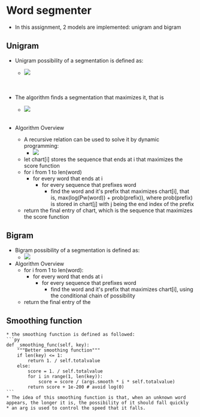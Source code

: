 # Word segmenter

* In this assignment, 2 models are implemented: unigram and bigram


## Unigram
 * Unigram possibility of a segmentation is defined as:
    * <img src="http://chart.googleapis.com/chart?cht=tx&chl=   P_{w}(w_0^i ) \times P_{w} (w_{i+1}^j ) \times \;...\; \times P_{w} (w_n^{n - k} )" style="border:none;">
    <br>
    <br />

 * The algorithm finds a segmentation that maximizes it, that is
    * <img src="http://chart.googleapis.com/chart?cht=tx&chl= argmax \; P_{w}(w_0^i ) \times P_{w} (w_{i+1}^j ) \times \;...\; \times P_{w} (w_n^{n - k} )" style="border:none;">
    <br />

 * Algorithm Overview
    * A recursive relation can be used to solve it by dynamic programming:
        * <img src="http://chart.googleapis.com/chart?cht=tx&chl= segment( c_0, \, ... \, ,c_i ) = argmax P_w (w_j^i) \times segment(c_0, \, ... \, ,c_{j-1}) \;where \;segment(\emptyset) \, = \, 1.0" style="border:none;">
    * let chart[i] stores the sequence that ends at i that maximizes the score function
    * for i from 1 to len(word)
        * for every word that ends at i
            * for every sequence that prefixes word
                * find the word and it's prefix that maximizes chart[i], that is, max(log(Pw(word)) + prob(prefix)), where prob(prefix) is stored in chart[j] with j being the end index of the prefix
    * return the final entry of chart, which is the sequence that maximizes the score function

## Bigram

 * Bigram possibility of a segmentation is defined as:
    * <img src="http://chart.googleapis.com/chart?cht=tx&chl= P_w(w_1 ,\, ... \, , w_n ) = p_w(w_1) \times p_w(w_2 | w_1) \times, \, ... \, ,\times P_w(w_n\,|\,w_{n-1})" style="border:none;">
* Algorithm Overview
    * for i from 1 to len(word):
        * for every word that ends at i
            * for every sequence that prefixes word
                * find the word and it's prefix that maximizes chart[i], using the conditional chain of possibility
    * return the final entry of the

## Smoothing function
    * the smoothing function is defined as followed:
    ```py
    def _smoothing_func(self, key):
        """Better smoothing function"""
        if len(key) <= 1:
            return 1. / self.totalvalue
        else:
            score = 1. / self.totalvalue
            for i in range(1, len(key)):
                score = score / (args.smooth * i * self.totalvalue)
            return score + 1e-200 # avoid log(0)
    ```
    * The idea of this smoothing function is that, when an unknown word appears, the longer it is, the possibility of it should fall quickly
    * an arg is used to control the speed that it falls.
